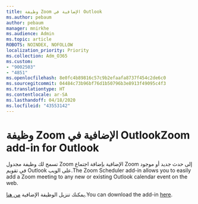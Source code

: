```yaml
---
title: وظيفة Zoom الإضافية في Outlook
ms.author: pebaum
author: pebaum
manager: mnirkhe
ms.audience: Admin
ms.topic: article
ROBOTS: NOINDEX, NOFOLLOW
localization_priority: Priority
ms.collection: Adm_O365
ms.custom:
- "9002503"
- "4851"
ms.openlocfilehash: 8e0fc4b89816c57c9b2efaafa8737f454c2de6c0
ms.sourcegitcommit: 04484c73b96bf76d1b50796b3e8913f49095c4f3
ms.translationtype: HT
ms.contentlocale: ar-SA
ms.lasthandoff: 04/18/2020
ms.locfileid: "43553142"
---
```

# <a name="zoom-add-in-for-outlook"></a><span data-ttu-id="e97aa-102">وظيفة Zoom الإضافية في Outlook</span><span class="sxs-lookup"><span data-stu-id="e97aa-102">Zoom add-in for Outlook</span></span>

<span data-ttu-id="e97aa-103">تسمح لك وظيفة مجدول Zoom الإضافية بإضافة اجتماع Zoom إلى حدث جديد أو موجود في تقويم Outlook على الويب.</span><span class="sxs-lookup"><span data-stu-id="e97aa-103">The Zoom Scheduler add-in allows you to easily add a Zoom meeting to any new or existing Outlook calendar event on the web.</span></span>

<span data-ttu-id="e97aa-104">يمكنك تنزيل الوظيفة الإضافية [من هنا](https://go.microsoft.com/fwlink/?linkid=2126413).</span><span class="sxs-lookup"><span data-stu-id="e97aa-104">You can download the add-in [here](https://go.microsoft.com/fwlink/?linkid=2126413).</span></span>
 